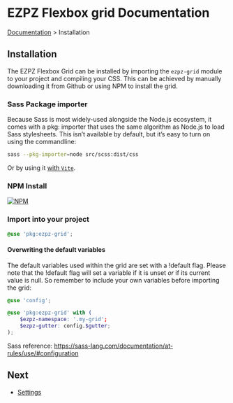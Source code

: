 # EZPZ Flexbox grid Documentation

[Documentation](docs.md) > Installation

## Installation
The EZPZ Flexbox Grid can be installed by importing the `ezpz-grid` module to your project and compiling your CSS. This can be achieved by manually downloading it from Github or using NPM to install the grid.

### Sass Package importer

Because Sass is most widely-used alongside the Node.js ecosystem, it comes with a pkg: importer that uses the same algorithm as Node.js to load Sass stylesheets. This isn’t available by default, but it’s easy to turn on using the commandline:

```bash
sass --pkg-importer=node src/scss:dist/css
```

Or by using it [with `Vite`](https://github.com/hi-ogawa/reproductions/tree/main/vite-17948-sass-NodePackageImporter).

### NPM Install
[![NPM](https://nodei.co/npm/ezpz-grid.png?compact=true)](https://npmjs.org/package/ezpz-grid)

### Import into your project

```scss
@use 'pkg:ezpz-grid';
```

#### Overwriting the default variables
The default variables used within the grid are set with a !default flag. Please note that the !default flag will set a variable if it is unset *or* if its current value is null. So remember to include your own variables before importing the grid:

```scss
@use 'config';

@use 'pkg:ezpz-grid' with (
    $ezpz-namespace: '.my-grid';
    $ezpz-gutter: config.$gutter;
);

```

Sass reference: https://sass-lang.com/documentation/at-rules/use/#configuration

## Next
* [Settings](settings.md)
